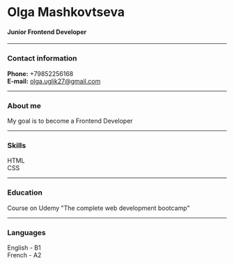 # Olga Mashkovtseva
#### Junior Frontend Developer
***
### Contact information
**Phone:** +79852256168  
**E-mail:** olga.uglik27@gmail.com  
***
### About me
My goal is to become a Frontend Developer
***
### Skills
HTML  
CSS
***
### Education
Course on Udemy "The complete web development bootcamp"
***
### Languages  
English - B1  
French - A2  
